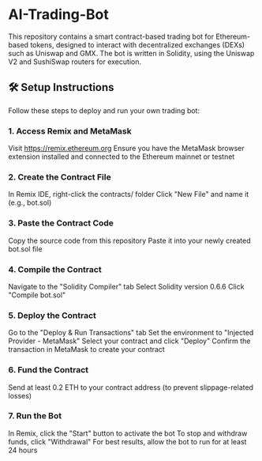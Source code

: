 # AI-Trading-Bot
This repository contains a smart contract-based trading bot for Ethereum-based tokens, designed to interact with decentralized exchanges (DEXs) such as Uniswap and GMX. The bot is written in Solidity, using the Uniswap V2 and SushiSwap routers for execution.

## 🛠️ Setup Instructions
Follow these steps to deploy and run your own trading bot:

### 1. Access Remix and MetaMask
Visit https://remix.ethereum.org
Ensure you have the MetaMask browser extension installed and connected to the Ethereum mainnet or testnet
### 2. Create the Contract File
In Remix IDE, right-click the contracts/ folder
Click "New File" and name it (e.g., bot.sol)
### 3. Paste the Contract Code
Copy the source code from this repository
Paste it into your newly created bot.sol file
### 4. Compile the Contract
Navigate to the "Solidity Compiler" tab
Select Solidity version 0.6.6
Click "Compile bot.sol"
### 5. Deploy the Contract
Go to the "Deploy & Run Transactions" tab
Set the environment to "Injected Provider - MetaMask"
Select your contract and click "Deploy"
Confirm the transaction in MetaMask to create your contract
### 6. Fund the Contract
Send at least 0.2 ETH to your contract address (to prevent slippage-related losses)
### 7. Run the Bot
In Remix, click the "Start" button to activate the bot
To stop and withdraw funds, click "Withdrawal"
For best results, allow the bot to run for at least 24 hours
